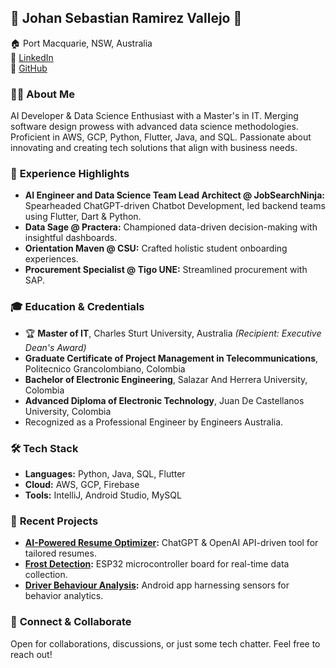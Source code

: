 ## 🌟 **Johan Sebastian Ramirez Vallejo** 🌟

🏠 Port Macquarie, NSW, Australia  
🔗 [LinkedIn](https://www.linkedin.com/in/sebastian-ramirez-b7102278)  
🔗 [GitHub](https://github.com/sebas8822)  

### 👨‍💻 **About Me**
AI Developer & Data Science Enthusiast with a Master's in IT. Merging software design prowess with advanced data science methodologies. Proficient in AWS, GCP, Python, Flutter, Java, and SQL. Passionate about innovating and creating tech solutions that align with business needs.

### 💼 **Experience Highlights**
- **AI Engineer and Data Science Team Lead Architect @ JobSearchNinja:** Spearheaded ChatGPT-driven Chatbot Development, led backend teams using Flutter, Dart & Python.
- **Data Sage @ Practera:** Championed data-driven decision-making with insightful dashboards.
- **Orientation Maven @ CSU:** Crafted holistic student onboarding experiences.
- **Procurement Specialist @ Tigo UNE:** Streamlined procurement with SAP.

### 🎓 **Education & Credentials**
- 🏆 **Master of IT**, Charles Sturt University, Australia *(Recipient: Executive Dean's Award)*
- **Graduate Certificate of Project Management in Telecommunications**, Politecnico Grancolombiano, Colombia
- **Bachelor of Electronic Engineering**, Salazar And Herrera University, Colombia
- **Advanced Diploma of Electronic Technology**, Juan De Castellanos University, Colombia
- Recognized as a Professional Engineer by Engineers Australia.

### 🛠 **Tech Stack**
- **Languages:** Python, Java, SQL, Flutter
- **Cloud:** AWS, GCP, Firebase
- **Tools:** IntelliJ, Android Studio, MySQL

### 🌱 **Recent Projects**
- **[AI-Powered Resume Optimizer](https://github.com/jobsninja/ninjafun):** ChatGPT & OpenAI API-driven tool for tailored resumes.
- **[Frost Detection](https://github.com/sebas8822/FrostPoject):** ESP32 microcontroller board for real-time data collection.
- **[Driver Behaviour Analysis](https://github.com/sebas8822/androidapps/tree/master/NiftyDriverApp):** Android app harnessing sensors for behavior analytics.

### 🤝 **Connect & Collaborate**
Open for collaborations, discussions, or just some tech chatter. Feel free to reach out!


<!--![My project-1](https://user-images.githubusercontent.com/85064772/200154534-e7869110-2545-4fbf-bad6-71d54f03300b.png)

<!--
**sebas8822/sebas8822** is a ✨ _special_ ✨ repository because its `README.md` (this file) appears on your GitHub profile.

Here are some ideas to get you started:

- 🔭 I’m currently working on ...
- 🌱 I’m currently learning ...
- 👯 I’m looking to collaborate on ...
- 🤔 I’m looking for help with ...
- 💬 Ask me about ...
- 📫 How to reach me: ...
- 😄 Pronouns: ...
- ⚡ Fun fact: ...
-->
